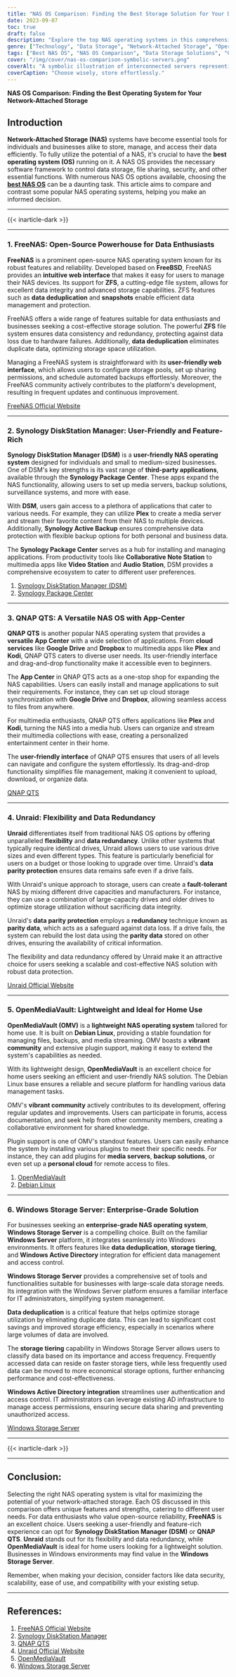```yaml
---
title: "NAS OS Comparison: Finding the Best Storage Solution for Your Data Needs"
date: 2023-09-07
toc: true
draft: false
description: "Explore the top NAS operating systems in this comprehensive comparison to discover the perfect solution for your data storage requirements."
genre: ["Technology", "Data Storage", "Network-Attached Storage", "Operating Systems", "Data Management", "IT Solutions", "File Sharing", "Data Security", "Cloud Storage", "Backup Solutions"]
tags: ["Best NAS OS", "NAS OS Comparison", "Data Storage Solutions", "Open-Source NAS OS", "User-Friendly NAS OS", "Data Redundancy", "Home NAS", "Enterprise NAS", "Windows Storage Server", "NAS OS Features", "NAS OS", "Network-Attached Storage", "Operating Systems", "Data Storage", "Data Management", "File Sharing", "Data Security", "Cloud Storage", "Backup Solutions", "IT Solutions"]
cover: "/img/cover/nas-os-comparison-symbolic-servers.png"
coverAlt: "A symbolic illustration of interconnected servers representing NAS OS options for data management."
coverCaption: "Choose wisely, store effortlessly."
---
```


**NAS OS Comparison: Finding the Best Operating System for Your Network-Attached Storage**

## Introduction

**Network-Attached Storage (NAS)** systems have become essential tools for individuals and businesses alike to store, manage, and access their data efficiently. To fully utilize the potential of a NAS, it's crucial to have the **best operating system (OS)** running on it. A NAS OS provides the necessary software framework to control data storage, file sharing, security, and other essential functions. With numerous NAS OS options available, choosing the [**best NAS OS**](https://simeononsecurity.com/articles/truenas-vs-unraid-what-is-the-best-nas-operating-system-and-platform/) can be a daunting task. This article aims to compare and contrast some popular NAS operating systems, helping you make an informed decision.
______
{{< inarticle-dark >}}
______

### **1. FreeNAS: Open-Source Powerhouse for Data Enthusiasts**

**FreeNAS** is a prominent open-source NAS operating system known for its robust features and reliability. Developed based on **FreeBSD**, FreeNAS provides an **intuitive web interface** that makes it easy for users to manage their NAS devices. Its support for **ZFS**, a cutting-edge file system, allows for excellent data integrity and advanced storage capabilities. ZFS features such as **data deduplication** and **snapshots** enable efficient data management and protection.

FreeNAS offers a wide range of features suitable for data enthusiasts and businesses seeking a cost-effective storage solution. The powerful **ZFS** file system ensures data consistency and redundancy, protecting against data loss due to hardware failures. Additionally, **data deduplication** eliminates duplicate data, optimizing storage space utilization.

Managing a FreeNAS system is straightforward with its **user-friendly web interface**, which allows users to configure storage pools, set up sharing permissions, and schedule automated backups effortlessly. Moreover, the FreeNAS community actively contributes to the platform's development, resulting in frequent updates and continuous improvement.

[FreeNAS Official Website](https://www.freenas.org/)

______

### **2. Synology DiskStation Manager: User-Friendly and Feature-Rich**

**Synology DiskStation Manager (DSM)** is a **user-friendly NAS operating system** designed for individuals and small to medium-sized businesses. One of DSM's key strengths is its vast range of **third-party applications**, available through the **Synology Package Center**. These apps expand the NAS functionality, allowing users to set up media servers, backup solutions, surveillance systems, and more with ease.

With **DSM**, users gain access to a plethora of applications that cater to various needs. For example, they can utilize **Plex** to create a media server and stream their favorite content from their NAS to multiple devices. Additionally, **Synology Active Backup** ensures comprehensive data protection with flexible backup options for both personal and business data.

The **Synology Package Center** serves as a hub for installing and managing applications. From productivity tools like **Collaborative Note Station** to multimedia apps like **Video Station** and **Audio Station**, DSM provides a comprehensive ecosystem to cater to different user preferences.

1. [Synology DiskStation Manager (DSM)](https://www.synology.com/en-global/dsm)
2. [Synology Package Center](https://www.synology.com/en-global/dsm/packages)

______

### **3. QNAP QTS: A Versatile NAS OS with App-Center**

**QNAP QTS** is another popular NAS operating system that provides a **versatile App Center** with a wide selection of applications. From **cloud services** like **Google Drive** and **Dropbox** to multimedia apps like **Plex** and **Kodi**, QNAP QTS caters to diverse user needs. Its user-friendly interface and drag-and-drop functionality make it accessible even to beginners.

The **App Center** in QNAP QTS acts as a one-stop shop for expanding the NAS capabilities. Users can easily install and manage applications to suit their requirements. For instance, they can set up cloud storage synchronization with **Google Drive** and **Dropbox**, allowing seamless access to files from anywhere.

For multimedia enthusiasts, QNAP QTS offers applications like **Plex** and **Kodi**, turning the NAS into a media hub. Users can organize and stream their multimedia collections with ease, creating a personalized entertainment center in their home.

The **user-friendly interface** of QNAP QTS ensures that users of all levels can navigate and configure the system effortlessly. Its drag-and-drop functionality simplifies file management, making it convenient to upload, download, or organize data.

[QNAP QTS](https://www.qnap.com/qts/5.0/en-us/)
______

### **4. Unraid: Flexibility and Data Redundancy**

**Unraid** differentiates itself from traditional NAS OS options by offering unparalleled **flexibility** and **data redundancy**. Unlike other systems that typically require identical drives, Unraid allows users to use various drive sizes and even different types. This feature is particularly beneficial for users on a budget or those looking to upgrade over time. Unraid's **data parity protection** ensures data remains safe even if a drive fails.

With Unraid's unique approach to storage, users can create a **fault-tolerant** NAS by mixing different drive capacities and manufacturers. For instance, they can use a combination of large-capacity drives and older drives to optimize storage utilization without sacrificing data integrity.

Unraid's **data parity protection** employs a **redundancy** technique known as **parity data**, which acts as a safeguard against data loss. If a drive fails, the system can rebuild the lost data using the **parity data** stored on other drives, ensuring the availability of critical information.

The flexibility and data redundancy offered by Unraid make it an attractive choice for users seeking a scalable and cost-effective NAS solution with robust data protection.

[Unraid Official Website](https://unraid.net/)
______

### **5. OpenMediaVault: Lightweight and Ideal for Home Use**

**OpenMediaVault (OMV)** is a **lightweight NAS operating system** tailored for home use. It is built on **Debian Linux**, providing a stable foundation for managing files, backups, and media streaming. OMV boasts a **vibrant community** and extensive plugin support, making it easy to extend the system's capabilities as needed.

With its lightweight design, **OpenMediaVault** is an excellent choice for home users seeking an efficient and user-friendly NAS solution. The Debian Linux base ensures a reliable and secure platform for handling various data management tasks.

OMV's **vibrant community** actively contributes to its development, offering regular updates and improvements. Users can participate in forums, access documentation, and seek help from other community members, creating a collaborative environment for shared knowledge.

Plugin support is one of OMV's standout features. Users can easily enhance the system by installing various plugins to meet their specific needs. For instance, they can add plugins for **media servers**, **backup solutions**, or even set up a **personal cloud** for remote access to files.

1. [OpenMediaVault](https://www.openmediavault.org/)
2. [Debian Linux](https://www.debian.org/)
______

### **6. Windows Storage Server: Enterprise-Grade Solution**

For businesses seeking an **enterprise-grade NAS operating system**, **Windows Storage Server** is a compelling choice. Built on the familiar **Windows Server** platform, it integrates seamlessly into Windows environments. It offers features like **data deduplication**, **storage tiering**, and **Windows Active Directory** integration for efficient data management and access control.

**Windows Storage Server** provides a comprehensive set of tools and functionalities suitable for businesses with large-scale data storage needs. Its integration with the Windows Server platform ensures a familiar interface for IT administrators, simplifying system management.

**Data deduplication** is a critical feature that helps optimize storage utilization by eliminating duplicate data. This can lead to significant cost savings and improved storage efficiency, especially in scenarios where large volumes of data are involved.

The **storage tiering** capability in Windows Storage Server allows users to classify data based on its importance and access frequency. Frequently accessed data can reside on faster storage tiers, while less frequently used data can be moved to more economical storage options, further enhancing performance and cost-effectiveness.

**Windows Active Directory integration** streamlines user authentication and access control. IT administrators can leverage existing AD infrastructure to manage access permissions, ensuring secure data sharing and preventing unauthorized access.

[Windows Storage Server](https://learn.microsoft.com/en-us/windows-server/storage/storage)

______
{{< inarticle-dark >}}
______

## **Conclusion:**

Selecting the right NAS operating system is vital for maximizing the potential of your network-attached storage. Each OS discussed in this comparison offers unique features and strengths, catering to different user needs. For data enthusiasts who value open-source reliability, **FreeNAS** is an excellent choice. Users seeking a user-friendly and feature-rich experience can opt for **Synology DiskStation Manager (DSM)** or **QNAP QTS**. **Unraid** stands out for its flexibility and data redundancy, while **OpenMediaVault** is ideal for home users looking for a lightweight solution. Businesses in Windows environments may find value in the **Windows Storage Server**.

Remember, when making your decision, consider factors like data security, scalability, ease of use, and compatibility with your existing setup.

______

## **References:**

1. [FreeNAS Official Website](https://www.freenas.org/)
2. [Synology DiskStation Manager](https://www.synology.com/en-global/dsm)
3. [QNAP QTS](https://www.qnap.com/qts/5.0/en-us/)
4. [Unraid Official Website](https://unraid.net/)
5. [OpenMediaVault](https://www.openmediavault.org/)
6. [Windows Storage Server](https://learn.microsoft.com/en-us/windows-server/storage/storage)
